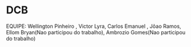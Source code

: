 # DCB
EQUIPE: Wellington Pinheiro ,  Victor Lyra, Carlos Emanuel , Jõao Ramos, Ellom Bryan(Nao participou do trabalho), Ambrozio Gomes(Nao participou do trabalho)
